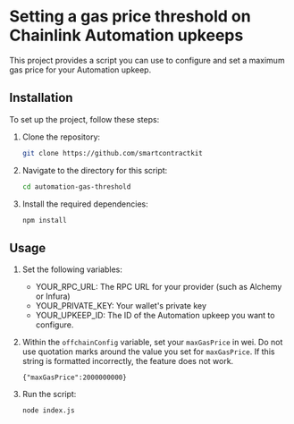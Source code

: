 # Setting a gas price threshold on Chainlink Automation upkeeps

This project provides a script you can use to configure and set a maximum gas price for your Automation upkeep.

## Installation
 
To set up the project, follow these steps:

1. Clone the repository: 
   ```bash  
   git clone https://github.com/smartcontractkit
   ```
1. Navigate to the directory for this script:
   ```bash
   cd automation-gas-threshold
   ```
1. Install the required dependencies: 

   ```bash
   npm install
   ```

## Usage

1.  Set the following variables:

    - YOUR_RPC_URL: The RPC URL for your provider (such as Alchemy or Infura)
    - YOUR_PRIVATE_KEY: Your wallet's private key
    - YOUR_UPKEEP_ID: The ID of the Automation upkeep you want to configure.

1.  Within the `offchainConfig` variable, set your `maxGasPrice` in wei. Do not use
    quotation marks around the value you set for `maxGasPrice`. If this string
    is formatted incorrectly, the feature does not work.

    `{"maxGasPrice":2000000000}`

1. Run the script:
    ```bash
    node index.js
    ```
